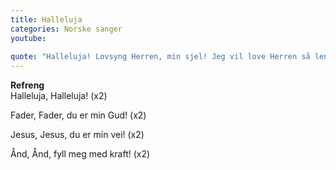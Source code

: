 ```yaml
---
title: Halleluja
categories: Norske sanger
youtube: 
 
quote: "Halleluja! Lovsyng Herren, min sjel! Jeg vil love Herren så lenge jeg lever, og synge for min Gud så lenge jeg er til. Salme 146 :1-2"
---
```


**Refreng**  
Halleluja, Halleluja! (x2)

Fader, Fader, du er min Gud! (x2)

Jesus, Jesus, du er min vei! (x2)

Ånd, Ånd, fyll meg med kraft! (x2)
